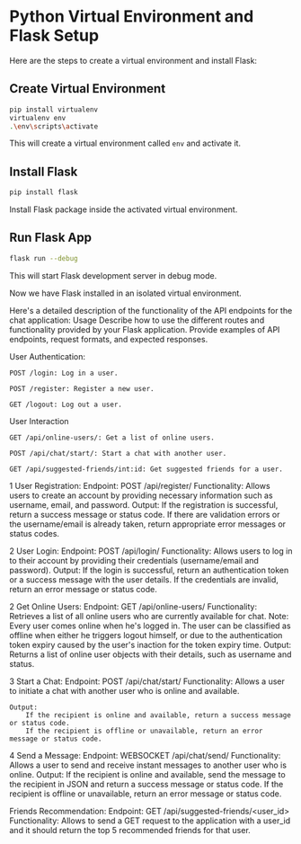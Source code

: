 # Python Virtual Environment and Flask Setup

Here are the steps to create a virtual environment and install Flask:

## Create Virtual Environment

```bash
pip install virtualenv
virtualenv env
.\env\scripts\activate
```

This will create a virtual environment called `env` and activate it.

## Install Flask

```bash 
pip install flask
```

Install Flask package inside the activated virtual environment.

## Run Flask App

```bash
flask run --debug
```

This will start Flask development server in debug mode.

Now we have Flask installed in an isolated virtual environment.

Here's a detailed description of the functionality of the API endpoints for the chat application:
Usage
Describe how to use the different routes and functionality provided by your Flask application. Provide examples of API endpoints, request formats, and expected responses.

User Authentication:

    POST /login: Log in a user.
    
    POST /register: Register a new user.
    
    GET /logout: Log out a user.
    
User Interaction

    GET /api/online-users/: Get a list of online users.
    
    POST /api/chat/start/: Start a chat with another user.
    
    GET /api/suggested-friends/int:id: Get suggested friends for a user.

    
 1 User Registration: Endpoint: POST /api/register/
        Functionality: Allows users to create an account by providing necessary information such as username, email, and password.
    Output: If the registration is successful, return a success message or status code.
        If there are validation errors or the username/email is already taken, return appropriate error messages or status codes.

2 User Login: Endpoint: POST /api/login/
    Functionality: Allows users to log in to their account by providing their credentials (username/email and password).
    Output:
        If the login is successful, return an authentication token or a success message with the user details.
        If the credentials are invalid, return an error message or status code.

2 Get Online Users: Endpoint: GET /api/online-users/
    Functionality: Retrieves a list of all online users who are currently available for chat.
Note: Every user comes online when he's logged in. The user can be classified as offline when either he triggers logout himself, or due to the authentication token expiry caused by the user's inaction for the token expiry time.
    Output:
        Returns a list of online user objects with their details, such as username and status.

3 Start a Chat: Endpoint: POST /api/chat/start/
    Functionality: Allows a user to initiate a chat with another user who is online and available.

    Output:
        If the recipient is online and available, return a success message or status code.
        If the recipient is offline or unavailable, return an error message or status code.
4 Send a Message: Endpoint: WEBSOCKET /api/chat/send/
    Functionality: Allows a user to send and receive instant messages to another user who is online.
        Output:
            If the recipient is online and available, send the message to the recipient in JSON and return a success message or status code.
            If the recipient is offline or unavailable, return an error message or status code.

Friends Recommendation: Endpoint: GET  /api/suggested-friends/<user_id>
  Functionality: Allows to send a GET request to the application with a user_id and it should return the top 5 recommended friends for that user. 
